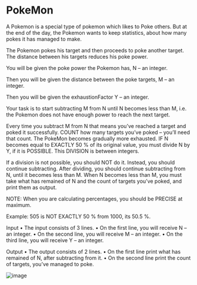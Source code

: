# PokeMon

A Pokemon is a special type of pokemon which likes to Poke others. But at the end of the day, the Pokemon wants to keep statistics, about how many pokes it has managed to make.

The Pokemon pokes his target and then proceeds to poke another target. The distance between his targets reduces his poke power.

You will be given the poke power the Pokemon has, N – an integer.

Then you will be given the distance between the poke targets, M – an integer.

Then you will be given the exhaustionFactor Y – an integer. 

Your task is to start subtracting M from N until N becomes less than M, i.e. the Pokemon does not have enough power to reach the next target. 

Every time you subtract M from N that means you’ve reached a target and poked it successfully. COUNT how many targets you’ve poked – you’ll need that count.
The PokeMon becomes gradually more exhausted. IF N becomes equal to EXACTLY 50 % of its original value, you must divide N by Y, if it is POSSIBLE. This DIVISION is between integers.

If a division is not possible, you should NOT do it. Instead, you should continue subtracting.
After dividing, you should continue subtracting from N, until it becomes less than M.
When N becomes less than M, you must take what has remained of N and the count of targets you’ve poked, and print them as output.

NOTE: When you are calculating percentages, you should be PRECISE at maximum.

Example: 505 is NOT EXACTLY 50 % from 1000, its 50.5 %.

Input
•	The input consists of 3 lines.
•	On the first line, you will receive N – an integer.
•	On the second line, you will receive M – an integer.
•	On the third line, you will receive Y – an integer.

Output
•	The output consists of 2 lines.
•	On the first line print what has remained of N, after subtracting from it.
•	On the second line print the count of targets, you’ve managed to poke.

![image](https://user-images.githubusercontent.com/45227327/192560377-7725b12b-3329-45f5-b0d4-32d088a83fc4.png)
